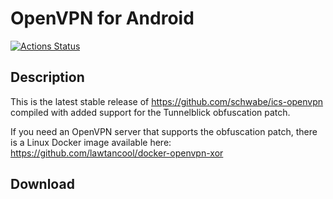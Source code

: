 OpenVPN for Android
=============
[![Actions Status](https://github.com/lawtancool/ics-openvpn-xor/workflows/Android%20CI/badge.svg)](https://github.com/lawtancool/ics-openvpn-xor/actions)

Description
------------
This is the latest stable release of https://github.com/schwabe/ics-openvpn compiled with added support for the Tunnelblick obfuscation patch.

If you need an OpenVPN server that supports the obfuscation patch, there is a Linux Docker image available here: https://github.com/lawtancool/docker-openvpn-xor

Download
------------
